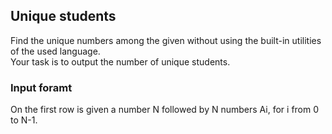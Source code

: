 ## Unique students ##
Find the unique numbers among the given without using the built-in utilities of the used language.<br/>
Your task is to output the number of unique students.
### Input foramt ###
On the first row is given a number N followed by N numbers Ai, for i from 0 to N-1.
